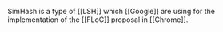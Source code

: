 SimHash is a type of [[LSH]] which [[Google]] are using for the implementation of the [[FLoC]] proposal in [[Chrome]].